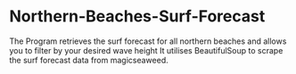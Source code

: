 # Northern-Beaches-Surf-Forecast
The Program retrieves the surf forecast for all northern beaches and allows you to filter by your desired wave height
It utilises BeautifulSoup to scrape the surf forecast data from magicseaweed.
